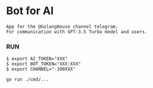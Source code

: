 # Bot for AI


```shell
App for the @GolangHouse channel telegram. 
For communication with GPT-3.5 Turbo model and users.
```

### RUN

```shell
$ export AI_TOKEN="XXX"
$ export BOT_TOKEN="XXX:XXX"
$ export CHANNEL="-100XXX"

go run ./cmd/...
```